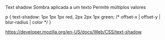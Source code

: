 Text shadow
Sombra aplicada a um texto
Permite múltiplos valores

p {
  text-shadow: 1px 1px 1px red,
	       2px 2px 1px green; /* offset-x | offset-y | blur-radius | color */
}

https://developer.mozilla.org/en-US/docs/Web/CSS/text-shadow